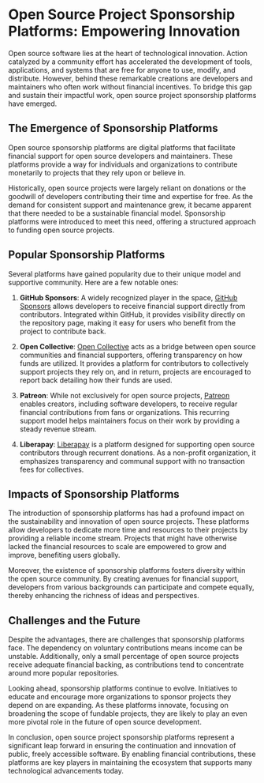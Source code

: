 # Open Source Project Sponsorship Platforms: Empowering Innovation

Open source software lies at the heart of technological innovation. Action catalyzed by a community effort has accelerated the development of tools, applications, and systems that are free for anyone to use, modify, and distribute. However, behind these remarkable creations are developers and maintainers who often work without financial incentives. To bridge this gap and sustain their impactful work, open source project sponsorship platforms have emerged.

## The Emergence of Sponsorship Platforms

Open source sponsorship platforms are digital platforms that facilitate financial support for open source developers and maintainers. These platforms provide a way for individuals and organizations to contribute monetarily to projects that they rely upon or believe in.

Historically, open source projects were largely reliant on donations or the goodwill of developers contributing their time and expertise for free. As the demand for consistent support and maintenance grew, it became apparent that there needed to be a sustainable financial model. Sponsorship platforms were introduced to meet this need, offering a structured approach to funding open source projects.

## Popular Sponsorship Platforms

Several platforms have gained popularity due to their unique model and supportive community. Here are a few notable ones:

1. **GitHub Sponsors**: A widely recognized player in the space, [GitHub Sponsors](https://github.com/sponsors) allows developers to receive financial support directly from contributors. Integrated within GitHub, it provides visibility directly on the repository page, making it easy for users who benefit from the project to contribute back.

2. **Open Collective**: [Open Collective](https://opencollective.com/) acts as a bridge between open source communities and financial supporters, offering transparency on how funds are utilized. It provides a platform for contributors to collectively support projects they rely on, and in return, projects are encouraged to report back detailing how their funds are used.

3. **Patreon**: While not exclusively for open source projects, [Patreon](https://www.patreon.com/) enables creators, including software developers, to receive regular financial contributions from fans or organizations. This recurring support model helps maintainers focus on their work by providing a steady revenue stream.

4. **Liberapay**: [Liberapay](https://liberapay.com/) is a platform designed for supporting open source contributors through recurrent donations. As a non-profit organization, it emphasizes transparency and communal support with no transaction fees for collectives.

## Impacts of Sponsorship Platforms

The introduction of sponsorship platforms has had a profound impact on the sustainability and innovation of open source projects. These platforms allow developers to dedicate more time and resources to their projects by providing a reliable income stream. Projects that might have otherwise lacked the financial resources to scale are empowered to grow and improve, benefiting users globally.

Moreover, the existence of sponsorship platforms fosters diversity within the open source community. By creating avenues for financial support, developers from various backgrounds can participate and compete equally, thereby enhancing the richness of ideas and perspectives.

## Challenges and the Future

Despite the advantages, there are challenges that sponsorship platforms face. The dependency on voluntary contributions means income can be unstable. Additionally, only a small percentage of open source projects receive adequate financial backing, as contributions tend to concentrate around more popular repositories.

Looking ahead, sponsorship platforms continue to evolve. Initiatives to educate and encourage more organizations to sponsor projects they depend on are expanding. As these platforms innovate, focusing on broadening the scope of fundable projects, they are likely to play an even more pivotal role in the future of open source development.

In conclusion, open source project sponsorship platforms represent a significant leap forward in ensuring the continuation and innovation of public, freely accessible software. By enabling financial contributions, these platforms are key players in maintaining the ecosystem that supports many technological advancements today.